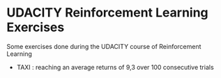 # UDACITY Reinforcement Learning Exercises
Some exercises done during the UDACITY course of Reinforcement Learning 

* TAXI : reaching an average returns of 9,3 over 100 consecutive trials
